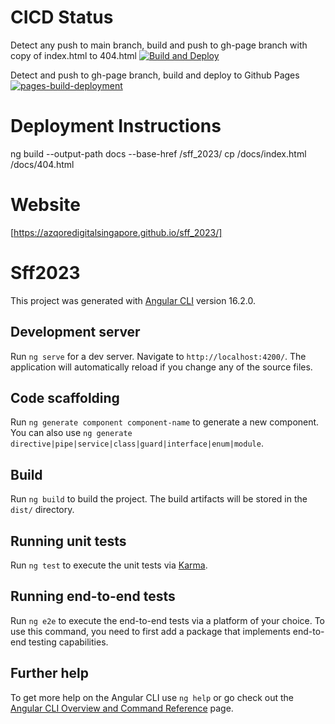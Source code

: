 # CICD Status

Detect any push to main branch, build and push to gh-page branch with copy of index.html to 404.html
[![Build and Deploy](https://github.com/AzqoreDigitalSingapore/sff_2023/actions/workflows/cicd.yml/badge.svg)](https://github.com/AzqoreDigitalSingapore/sff_2023/actions/workflows/cicd.yml)

Detect and push to gh-page branch, build and deploy to Github Pages
[![pages-build-deployment](https://github.com/AzqoreDigitalSingapore/sff_2023/actions/workflows/pages/pages-build-deployment/badge.svg)](https://github.com/AzqoreDigitalSingapore/sff_2023/actions/workflows/pages/pages-build-deployment)

# Deployment Instructions

ng build --output-path docs  --base-href /sff_2023/ 
cp /docs/index.html /docs/404.html

# Website

[https://azqoredigitalsingapore.github.io/sff_2023/]

# Sff2023

This project was generated with [Angular CLI](https://github.com/angular/angular-cli) version 16.2.0.

## Development server

Run `ng serve` for a dev server. Navigate to `http://localhost:4200/`. The application will automatically reload if you change any of the source files.

## Code scaffolding

Run `ng generate component component-name` to generate a new component. You can also use `ng generate directive|pipe|service|class|guard|interface|enum|module`.

## Build

Run `ng build` to build the project. The build artifacts will be stored in the `dist/` directory.

## Running unit tests

Run `ng test` to execute the unit tests via [Karma](https://karma-runner.github.io).

## Running end-to-end tests

Run `ng e2e` to execute the end-to-end tests via a platform of your choice. To use this command, you need to first add a package that implements end-to-end testing capabilities.

## Further help

To get more help on the Angular CLI use `ng help` or go check out the [Angular CLI Overview and Command Reference](https://angular.io/cli) page.
